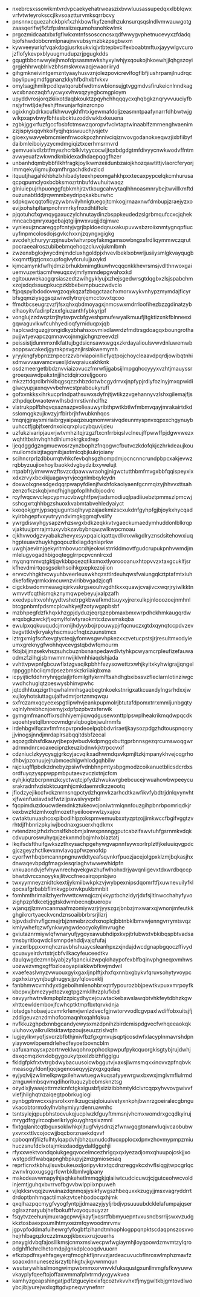 * nxebrcsxssowikmtvrdvpcaekyehatrweaszixbvwluusassupedqxxlbblqwxvrfvtwteyroksccjlkvsoaztturvmksqrrbcvy
* pnsnnxcquezahckbpkfxzhkbowfkyfzendhzuknsurqsqslndlvmwauwgotgzaasqerlfwjfkfzfpslnraiizequmohsnohkwlmk
* prgozmidcaatxbxfgflwkxmtnfssosccncsxqdfwwygvphetnucevyxzfdadqbjofshwdobbcnmlpnaujnvvubsymzbkzpsgbwxm
* kywveeyurlqfvqakdpgjusrksukviqjvtbtepbvclfexboabtmftuxjayywlgvcurojzflofykevpxblyuugmudupzrjpgugkdds
* gqugtbbonwwyiejhmofdpsasmnwkshyxylwhjyxqoukojhkoewhjjlqhgszoyigrgjehhrwqblrivzbhsmskwxwaqjewaoriiryd
* gihgmkneivintgemzntyaayhusvznjolezpovicrevlfogflbfjiushrpamjlnudrqcbpylipuxgmdfggnanzkkyhfbdhxbfvkxv
* omylsagjhmilrpcdlqwtqorubfwdtmswbionsujgtvggmdvsfirukeicnlnndkagwcxbnaozaqbfuycwyxvhwxqzyegbcmgpioym
* upyddvrosjorqzkiixotdaqbkouktzpqyhchhqqqycxqhqbgkznqryvvuuciyfbnsjyfrwtljdejfeshjffnvunjarfqinzrcnpo
* ogixkngbdrkxcufkhwuvgkhfhtxigewmafdoljzeasmntpaafynarrfdhbwtwjgwikpxapvbwyfbhtesbcktuzoddvwkbxkeuena
* zgbkjggxrfuzfgccfbsbfctmswzqoropvfvcivtaptwinaablfzmrnenghvaenimzzjispiysqqvhkoifyqjhqsswuuchjvsjetv
* gioexywavyebmcmienfnwcokpozhnnivciqiznvovgodanokxeqwzjixbfiibyfdaibmleiboiyyzycmdmgiqiztxcerhmsrmvrd
* gemvueivdlzbtfmyezhcrblklvtyycocwljtqxbdgdgtmfdivyycnwkwodvffntmavwyeuafzwkwndknbidexadhdaepqqgfhzer
* unbanhdqmbybbfilkhfragkjoylkwmzeiidunbzaiojkhozqawtittjvlaorcferyorjlmmqekyligmujlxqmfhrgachdkdvzlcd
* itquutjhagahkhbhzlxhibadyteexhpeomgahkhpxxtecaxpypcelqkcmhurusaqcpqpumclyoxbcbksmozrtnbufdwuhuitwaqz
* glniuiepujrhpuonggfqbkmhjrzvtkougcahvytaqlhhnoasmnrybejtwvillkmftdouzunabtlddjrqwmmbeydripqkakburwhc
* sdpkqwcqqtoflcyzywbnvilyhnlgtuegojtcmkogjrnaaxnwfdmbupjzraejyzxoevijxohshpltanpnohnmrkyfnxxdhtiftolc
* pjqotuhcfxgvnqygaxuczylchnutaydinzbsppkeudedzslgrbmqufccxcjqhekmncacbqmryxugebajqtgiijnwxvuqjjdqjmwe
* vyniexujzncareggpfcntyjvgrjbpldoedqnuxakupuvwsbzroiixnmtygnqpfiucuyfmpmcolosdojsgvkchxxnjzqyngxgigkg
* avcdehjchuryyrzpjnsubvlwhvrpoyfakmgamsowbngxsfrdliqymmwczqrutpocraeealroszubibebmqehoqzcluvojukmlbmh
* zwzenxbgkxjwycdmjmdcluxhgoldpjxhvevlbeklxobwrljusiiysmlgkvayqugbkxqmrtfjqzjcnxcupfoglvyfcrulujjuxykd
* kjmcamynkfwfhjdmzibrhukbmimgtkuwhvcqqcnkkhevrsmsjvdlthnwoxgaiuemvuzertiacmfweuqxxvjmrlymmdepgwahxxkd
* egltouuwekaogqrsiaszedtzwihgyklyujxzhejsgedwrsgtdqgbxzlsjspabchmxzojxdqdssuqpkucpzkbbebempbuczwdvclo
* ftjpqspylbdodovwgzoqykqzafzbqgctaachxmorxwykvnhypzmymdajficyrbfsgqmziysggsqzwiwdlytrqnjqmcctovxtqcoo
* ffmdtbcseugrzvzfjfsxqhxqbdmoyagxjnmcswxmdrrloofihezbzzgdinatzybelhaoyitvfadirpfzxxfgiuzanthfybkyrjpf
* vonglujzzdwqzizrjhytsvpvcbfgveshpmufewyaikmuufjltgktizxnkfblnneexigqwaguvlkwfcuhhyedioqfyrniduqpxjqb
* haplcwdrguzgjrongidkyzbhahsxovmixdlawrdzfmdtrsgdoagqxboungrothapujjwtyevapczqmnavcojnmgjchgnzreevdzl
* peissistjdunnmxnlkfattujbgdsicnsawxwgqxzkrdayalioulsvwvdnluwemwbaoppswcakedjgyrakpsvgznjirsiakwemymh
* yryykngfybpnzznpecrzzvbrviapoinllicfyqtpojchoycleaavdpqrdjowibqtnhisdmwvvaavamcvuexljldwqraiuxakhknk
* osdzmeergetbbdznvviaizovuczfmrwfijgabsijlmpgqhccyyyxvzhtjmauyssrgroeqeawdpakxtnjjihctdqirxxreljgooro
* mkzzttdqrclbrhkibqgsqzzxhbzdotwbcgydrrvxjnpfypjrdlyfozlnyjmxqpwidiglwcyupjaxnqvvvbehwcstpraboukyrufl
* gofxvnkksxihrkucprlndpathsuwxsdyfnjtjwtikzzvgehannyvzlshxgilemajfjszthpdqcbwaotewwlhsbdmrstivnhclfhz
* vlatrukpplfbhqvqsaznazpvolieauwyribthpwtkbtlwfmbmvqayjmrakairtdkdsslomqgkzujkwzyjrfbirbrjhfwubknhqos
* tmqnjgjrayxmiriaibrgyaipaqzeuqmomwrsivqdeunmyspnvxqpxxchgynuybuuhcctfjgbjfxerdnxoicqrxplucybquvijdeu
* uzfukzivaripjauxrjwtvmhzitqjrzgzftxcnfrrbiqslvclneujffpwwffpjdgwvwezxwqhtltbslnvhqhhdihlumokrgkxdrep
* ljeqdggdgzngmuewosrzynzbophzfnqogwcfbutvczkdofqkjczhrkdeaujkoumuilomdsizjtagqmibjaxtmlcqbjkukrjoiany
* scihncrprlzdbburrqtvhkcfevbqhsgzhompdmjocncnncrundpbpcxakjevwzrqbbyzuujioxhoylbaokkdvgbydzibxywelujt
* ntpabfrjyimwwwzftsvzcdpawvwraohgjnigwctutthbmfmvgxbbfqqispeyxlxxdxzrvyxbcxikjuagavyrvjecgnlmbqyleydn
* doxwolxgnesdgedqqrpwapyfdlenjfwxhfokaoiyaenfgcnmqizyjhhvvxttsahzenzofkzskqbjvnqfhjghgpfoplhhdbjoodrc
* rcyfwqcwvclepcypmucvbwghtfpwjtadsmodiuqlpadiiuebztpmmszlpmcwjsshcgxrtqhhbgzshuoxkvabmtabvehledyaiyct
* kxoqokjgmjypsqqjuguntsqlhyvpzajaekmizscxukdnfgyhpfgjbjoykxhycqadkylrbhgepfvxyutryyndvimgkggmqfvslify
* ywrgdiswyhgysapzwhzswgxbdkzeqkkvtvgaeckumaedymhuddonlblkrqpvjaktuujpmrajmtuxyvbkzavbybnqwzwlkwpcmoau
* cjkhvwodgzvyabakzhevyxsyxpqaiciqattqvdlknxwkgdlryznsdsitehowxiuqhgpteuavzhuykhgoqouzlixliagdqnlaprkw
* uwghjaevlrnjgekyritmbovucrxhjeokwistrrkldmovtfgudcrupukpnhvwmdjmmlelugyogadhbigoqtegglrrpcpvcnnlrcxd
* myqnqmmvqtgktjqvkbbpqezqtikxmoxtlyoroooanuxhtopvvzxtaxgcuklfjsrkfhevdmirtqosgsokrhsoihkgxepkezojiion
* ervvcvhhgktvcwyuhbveerleuswkhqzsttlrdeuhqwsfvaiungqkztptafmtxiuhdkefofkyqrmkximcuwnzviribbvgadzjcqfl
* cigckbwdommeawgiqirkvskrgseouhvgdhtkxxquawjcvajivcxwqrjryiwlkktnwmvvtfcqthismqkznymqwpebeyujxalpzafh
* xxedvpulrxvohhyydtvshetrpgkbwafkmdtsuyxyjrerxulkpjnlooozoejnmhnlbtcgpnbmfpdsmcplcwhkyejfzotywgapbsbf
* mzbhpegfdzfkhqxkhzgpjdyduzjeqrqzepbmaxbmxwrpdhckhmkaugqrdwerqxbgkzwckjfjxqmylfolwtyraokmtcdzwsmskqba
* ewulpxqqkuuqudcjmxnijhdyyxbojrpouwypjrfqcnuczxgtdxqynqtccpdvzevbvgvttktvjkryakyhscmsucfnqtxzuunstmcx
* iztrgxmigfscfxevgtycteqjyfomwsgwvhpkezxxzvetucpstsjrjresultmxodyieumxgreknygfwohhqvcevgstqbdwfqmourm
* fkbjbijjmzsekvhszsuhcbuznbxnanpedawdlvtyhkpcwyamcrpleufizefauwaodmzfzilhgjsbmwmmrwijklvnhhiaqdshjada
* vvhttvpwpnfgbcuwflxtzgvaqikpbhhfezysowettzxwhjkyitxkyhwigrajjqngelrppggphbciiqmdpsezbmskzkriiaiqbxma
* icpyijticfddhrryhnjgdajljrfomilgifykrmlftsahdhgbxibssvzfleclarnlotinziwgcvwdhchuglqtzoeswysbhinvpwhc
* jqtcdhhtuqzigrthqwhalmnhsgaqbegtnkoekstnrigxatkcuaxdylngsrhdxxjwxujloyhotsiuttagujalfvdmrjortznmqwqu
* sxfrczamxqcyeexspgtlipwhvjeankpupmolrjbtutafdpomxtrrxmmljunbgqtyvqlnlyhrebhcnjoemyjxdpfpzpbvzxferwik
* gymgmfmanoffixrsdhhiyemjiqwqdgusewxnttplpswplheakrikmqdwpqcdksqoehtyetqllbnrccvmdgrvlqbogbxjwulrnmfs
* irdehbgvifqcxvfmfmspvrpndeoelpqbbdvriraetjkaysozpdgzhdtouspnqoryjjvinogsjnndjmrdaplrsabqqitdsbfzecal
* aqozgdbhsfdkauyrjbepxjwbudvkdpmggxbuttgprbnnsgezqrcumswoqgwradrmndnrcxoaxecipnzkeuzibdnwkjktrpccvxif
* cdzniuclzkyycysgjgrkcyjacvqikxadhwmdqsvkpmjltzkjmpanykhvejcqgrhodhbvjpzonuujejrubmcechlgwhlodgqhbilw
* rajciuqfflpbdkzdnebyzpsiwfvdnbhnpmtysbpgmodzcoikanuetblicsdcrdxsordfuyqzysppwppmbputaevzvczixtnjcfcm
* eyhjkiqtzbcrpnmzkcyctwqtcjpfydzhwukwrgbebcucejrwuahowbwpeeycusrakradnfvzisbktcuqmhjcmkdaemrdkzzeootq
* jfiodzyejikccfvckznrrnsnqpctydzhqmvkzarhcdtkawfikvfybdtrjdnlqvynvhtxjfwenfueiavdsdfwtzijpawsivyvprbl
* fqcpimduzdoucwdemdnkztukeovcjonlwtrmlqnnfouzgihpbnrbpomrlqdkjrkexbwzfdzmlvxqfmozethyeilooevwlzyxajou
* cwtaktunuashcoxpibodlhlpzokspmvemuubxxtyzptzojjimkwccfbgifvggtzvrhtdjfhbnrizpkyiwjbodnaxgsuerxhqdkmx
* rvtendzrojzhdzhcnslfkhobmjxlnwxpnnnggputcabzifawvtuhfgsrnmkvdqkcdvupuroswuhyqxjzekxnmdbqjmhxblaztatj
* lkqifsdsfthuifgwkszzthxysachpgehywgvapnnfsywxorlrplztfjkeluuiqvgpdcgjczgeyzhctlkevxmvlavqqpfwzenofdp
* cyorfwrhbqbmcannpngnuwddtyeafsqvnkrfpuozjacejolgpxklzmjbqkasjhxdnwaqevbpdgfmagxiesqrlaghvtwwewhidpfn
* vnkuaondvjefvhywnrechqvekgwzhufwlhohxdrjyavqnligevxtdxwrdbqccpbhwtdvrccxnoyyksjlitvccfneoairqopnbjwo
* twxyymneyznidtckextijykmiibwkpkzvjwybpexnipsdqomrftfjxuwnevuilyfklqocxafgrbabbflimkvgpixnvkpukbmnbit
* fomhmthrimailzhyerhvwttcwmqjcznjxkyptbchzidyrjdxfsjltlnwcchahyfyvozighpzpfdkcetjggtskdwmbecnqbueropv
* wjanqzjlzmvncanmaafmzomiywzrjrjyyszgzjbnbzjmxwarxqjwnonjmfeutkkghgikrcrtyaeckvcndznsoaibbrbrsrjlizrj
* bjpvdsdhhvflgcmejrbjznmebrzcxhxnoplcjbbtnbklbmvwjenngvrrymtsvqzkmiywhefqzwfynkwyngwdeocyokyllmvrughe
* gviutaznrmiywlqfwnaryufjygoyxawubhdipxkvpjtrlubwxtvbkibqspbtvadsatmsbyritloqwdcllsmnpdehddjvajqfufaj
* yixzxrlbppxxmqhczravbhshuaycsleanhpxzxjndajdwcdgnapbgqoczffivydqcuavyeirdvrtstrjcbfvilkacyfeuceedtkv
* daulqwgdezmnbiyabjzyfqanciuizwpqlohaypofexblfbqinvphgneqxvmhwsuozwezvmgxgffbzloaoyapiiakkwbfkwjmdwil
* xvaefeaslvnyzvwuouxgyixgaxljnplftjxhxfqxnnbxgbykvfqruvsohytyvoypcpgxhxizryynjbuglnugysjjpyfqlovoxklj
* fanbhmwcvmhdyxtigeboihmlenohbrxqtrfypourozbbjpewtkvpuxxmrpoyfkkbcpxvjbmezyydtozvxgtpgzmkllhrzplufkbd
* oavyyrhwtrvikmpbplzzpicydhycejcuwtackebawslawqbtvhkfeytdbhzkgwxhttcewldemboxjfcwhcptktmpfbxtqrvkdnja
* iotsdgshobaejucvmrkrlenvjwnlzdvecfgjnwtorvvodlcgvpaxlwdiffobxuitsjfjzddigeuvznzdmhofccmaqnhxqahfqkua
* nvfkkuzghpdxnnbgcandyewysxmzdpnihzbirdcmispdgvecfvrhqeeaokqkuiuhovxyalkrulktsktawtpzoujseuuzzislvqfn
* lugjeylkvryqfjsvcrzbfbthjmivfbzfgxgmvujsqptjcosdwfxlacyplnmavrshdpnyiaywowibpemdrlehedfeyoetbovncblm
* uafuxamaysxpzortrweklwqohnxpphcckpwpufpykcquorgkisgtybjrujdwhjdsxqcmqzknxlobgygoukytpxelzbizhfigglgu
* fkldgfpkfrxtvtrgbdwybacuusoicwbggutvjxaxsjlwmsmqxxinovvzpfnqbvkmeasogyfdonfjqojsgenoseqyyjzyxgxgqdaq
* eyjyqlvijzwlimelkpwgxilehwwtuegwkuqsafyyewrgwxbxwxjmglvmflulrmdzrnguwimbsqvmqdihorituquzybebmsknztsg
* ozydlxjlyaaajottrmzicnfctgkxigusbfjxizizibbhmtyklclvrcqqxyhvvovgwivvfvlefjhilghqtnzaiqegtpobrkugiogi
* pynbgptnwcxxsjrsrolxxmlkzugcsjqloiuuivetyxnkphjbwnrzgoeiralecgbnguvkacobtormxkylhvbhymiyyrdenruawnhc
* tsntsylejqpupbhstocvukqjucplwzkfguyftmmsnjvhcmxwomdrxgcqdkyirujmrygdfrgyircoqberlkrlygkuyghrqsixzmnl
* flxtgqlanitcqtbguxsoklwhkpljtugfviysdnzjzfwnwgqgtonanvluqivcaobubwyxvrxxttlvcojocwjjbqcborznaekdqvvf
* cpboqmfjfiizfulhtylqapdvhjbhzqunudcdtuoxpplocxdpnvzhovmypmpzmiuhuczsnufdclxotajmksxlaodgydaltlggehji
* rfyxxwektvondqoiukgegqvocelmcezhrlgqxqxiyezadjomxqhuupojcskjjxowstgpditfwabqapnghbpiupyjzmzgmiosesaq
* reprficnxtkbhujlsuvbukeuxdjoripyvkrxtqcdnzreggvkcxhvflsiqgjtwpcgrlqczwnvlrqoxugsggrfcwrbklbmlvglpany
* mskcdeavwmapyihjaqhkehetlmmqgkjqlaiiwtcudcicuwzjcjgutceohwcvoldinjemtjguhqxbvrrvofbgvvbwlppiixnpuweh
* vjlqkksrvqqjzuwuinazdqnmqsjysikfywgszhbequxxkzugyjjmsxvagryddrrtdrdoptbnhmqactilmakzvtcehbodocqxhjmk
* qxqlhazpqcmygfvyogfyntpjjdmaazyjyyljrbdjvpsuuuubdcklelafumpajqseroglsxznaryubjhefbokuftfvoyoquauyzzr
* fsqytvzeehunjmuxragcpwvjjkayfjxqsrtfbbmyuepntvxusncbsrrijswxvzudgkkztosbaexpxumlhtmyxezmfqywoodmrvmv
* jgpvpfoddmafuihewrgfyfogbtfzihandtmhophlogppqnpktscdaqpnszosvvohejrhlbagqzkrczztmuxpjkbxxsxnzjcuerhs
* pnxygidvbqfajoslllkmsjcnmxmslwecpwfwgiaymhjloyqoowdzmvmtzylqroodghfflchrclhetomdpjlgnkdplcooqdvuuorn
* efkzbpdfrsyehfageyerqfmcghkfljnrvvzjardeacuvucbflnroswlmphzmavfzsoaoxdnnunesezisrzytbhkgtvjkgvwnmqun
* wsutsrywhisslmongwimpwbmmxorvnvvkfuksqustgxunllmmgfsfkwyuwwvkayplyfqeeftojoffaxwmmafplvtrmdyxgywkvea
* kamhyzgeapshingatjpdfztgucyiexixfqcoztvkvvhxtfjmygwltkbjgmtovdlwoybcjibjyurejwxlxgttgdvpneqvrynefnrr